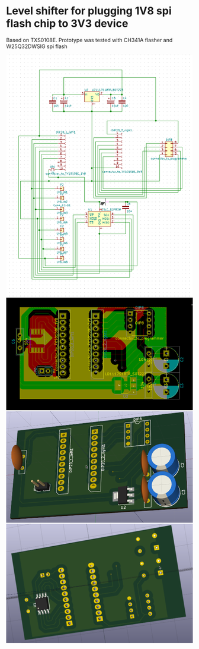 # Level shifter for plugging 1V8 spi flash chip to 3V3 device
Based on TXS0108E.
Prototype was tested with CH341A flasher and W25Q32DWSIG spi flash

![fig. 1](https://github.com/quarkscript/level-shifter-spi3v3to1v8/blob/master/fig1.png)
![fig. 2](https://github.com/quarkscript/level-shifter-spi3v3to1v8/blob/master/fig2.png)
![fig. 3](https://github.com/quarkscript/level-shifter-spi3v3to1v8/blob/master/fig3.png)
![fig. 4](https://github.com/quarkscript/level-shifter-spi3v3to1v8/blob/master/fig4.png)
